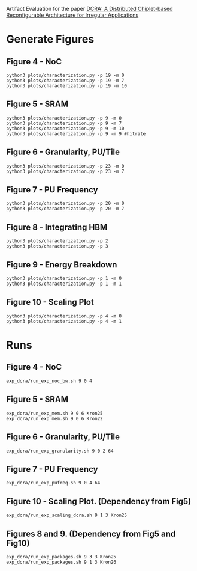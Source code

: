 
Artifact Evaluation for the paper [DCRA: A Distributed Chiplet-based Reconfigurable Architecture for Irregular Applications](https://arxiv.org/abs/2311.15443)

# Generate Figures

## Figure 4 - NoC

    python3 plots/characterization.py -p 19 -m 0
    python3 plots/characterization.py -p 19 -m 7
    python3 plots/characterization.py -p 19 -m 10


## Figure 5 - SRAM

    python3 plots/characterization.py -p 9 -m 0
    python3 plots/characterization.py -p 9 -m 7
    python3 plots/characterization.py -p 9 -m 10
    python3 plots/characterization.py -p 9 -m 9 #hitrate


## Figure 6 - Granularity, PU/Tile

    python3 plots/characterization.py -p 23 -m 0
    python3 plots/characterization.py -p 23 -m 7


## Figure 7 - PU Frequency

    python3 plots/characterization.py -p 20 -m 0
    python3 plots/characterization.py -p 20 -m 7


## Figure 8 - Integrating HBM

    python3 plots/characterization.py -p 2
    python3 plots/characterization.py -p 3


## Figure 9 - Energy Breakdown

    python3 plots/characterization.py -p 1 -m 0
    python3 plots/characterization.py -p 1 -m 1


## Figure 10 - Scaling Plot

    python3 plots/characterization.py -p 4 -m 0
    python3 plots/characterization.py -p 4 -m 1




# Runs


## Figure 4 - NoC

    exp_dcra/run_exp_noc_bw.sh 9 0 4


## Figure 5 - SRAM

    exp_dcra/run_exp_mem.sh 9 0 6 Kron25
    exp_dcra/run_exp_mem.sh 9 0 6 Kron22


## Figure 6 - Granularity, PU/Tile

    exp_dcra/run_exp_granularity.sh 9 0 2 64


## Figure 7 - PU Frequency

    exp_dcra/run_exp_pufreq.sh 9 0 4 64


## Figure 10 - Scaling Plot. (Dependency from Fig5)

    exp_dcra/run_exp_scaling_dcra.sh 9 1 3 Kron25


## Figures 8 and 9. (Dependency from Fig5 and Fig10)

    exp_dcra/run_exp_packages.sh 9 3 3 Kron25
    exp_dcra/run_exp_packages.sh 9 1 3 Kron26

